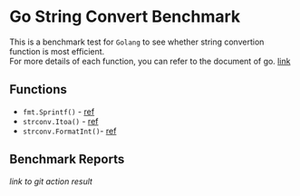 # Go String Convert Benchmark
This is a benchmark test for `Golang` to see whether string convertion function is most efficient.  
For more details of each function, you can refer to the document of go. [link](https://golang.org/pkg/)

## Functions
- `fmt.Sprintf()` - [ref](https://golang.org/pkg/fmt/#Sprintf)
- `strconv.Itoa()` - [ref](https://golang.org/pkg/strconv/#Itoa)
- `strconv.FormatInt()`- [ref](https://golang.org/pkg/strconv/#FormatInt)

## Benchmark Reports
_link to git action result_